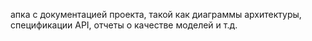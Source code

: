 апка с документацией проекта, такой как диаграммы архитектуры, спецификации API, отчеты о качестве моделей и т.д.